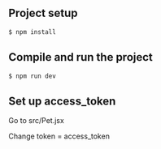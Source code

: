## Project setup

```bash
$ npm install
```

## Compile and run the project

```bash
$ npm run dev
```

## Set up access_token
Go to src/Pet.jsx

Change token = access_token
